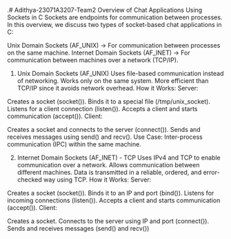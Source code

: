 .# Adithya-23071A3207-Team2
Overview of Chat Applications Using Sockets in C
Sockets are endpoints for communication between processes. In this overview, we discuss two types of socket-based chat applications in C:

Unix Domain Sockets (AF_UNIX) → For communication between processes on the same machine.
Internet Domain Sockets (AF_INET) → For communication between machines over a network (TCP/IP).
1. Unix Domain Sockets (AF_UNIX)
Uses file-based communication instead of networking.
Works only on the same system.
More efficient than TCP/IP since it avoids network overhead.
How it Works:
Server:

Creates a socket (socket()).
Binds it to a special file (/tmp/unix_socket).
Listens for a client connection (listen()).
Accepts a client and starts communication (accept()).
Client:

Creates a socket and connects to the server (connect()).
Sends and receives messages using send() and recv().
Use Case: Inter-process communication (IPC) within the same machine.

2. Internet Domain Sockets (AF_INET) - TCP
Uses IPv4 and TCP to enable communication over a network.
Allows communication between different machines.
Data is transmitted in a reliable, ordered, and error-checked way using TCP.
How it Works:
Server:

Creates a socket (socket()).
Binds it to an IP and port (bind()).
Listens for incoming connections (listen()).
Accepts a client and starts communication (accept()).
Client:

Creates a socket.
Connects to the server using IP and port (connect()).
Sends and receives messages (send() and recv())
